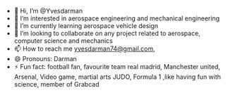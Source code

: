 - 👋 Hi, I’m @Yvesdarman
- 👀 I’m interested in aerospace engineering and mechanical engineering
- 🌱 I’m currently learning aerospace vehicle design 
- 💞️ I’m looking to collaborate on any project related to aerospace, computer science and mechanics
- 📫 How to reach me yvesdarman74@gmail.com, 
- 😄 Pronouns: Darman
- ⚡ Fun fact: football fan, favourite team real madrid, Manchester united, Arsenal, Video game, martial arts JUDO, Formula 1 ,like having fun with science, member of Grabcad 

<!---
Yvesdarman/Yvesdarman is a ✨ special ✨ repository because its `README.md` (this file) appears on your GitHub profile.
You can click the Preview link to take a look at your changes.
--->
